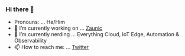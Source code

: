 ### Hi there 👋

<!--
**razaibi/razaibi** is a ✨ _special_ ✨ repository because its `README.md` (this file) appears on your GitHub profile.

Here are some ideas to get you started:
- ⚡ Fun fact: ...
- 👯 I’m looking to collaborate on ...
- 🤔 I’m looking for help with ...
- 💬 Ask me about ...
-->

- Pronouns: ... He/Him
- 🔭 I’m currently working on ... [Zaunic](https://www.github.com/razaibi/zaunic)
- 🌱 I’m currently nerding ... Everything Cloud, IoT Edge, Automation & Observability
- 📫 How to reach me: ... [Twitter](https://twitter.com/ekisraza)


